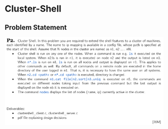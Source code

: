 # Cluster-Shell

## Problem Statement

![Problem Statement](https://raw.githubusercontent.com/cslite/Cluster-Shell/master/prob_stmt.png)
